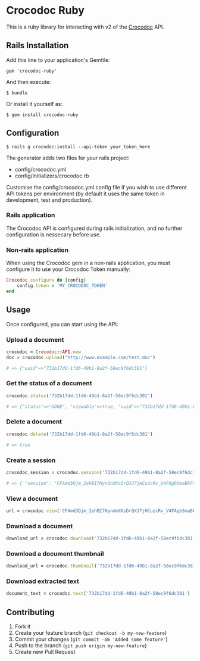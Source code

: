 # Crocodoc Ruby

This is a ruby library for interacting with v2 of the [Crocodoc](https://crocodoc.com) API.

## Rails Installation

Add this line to your application's Gemfile:

    gem 'crocodoc-ruby'

And then execute:

    $ bundle

Or install it yourself as:

    $ gem install crocodoc-ruby

## Configuration

    $ rails g crocodoc:install --api-token your_token_here

The generator adds two files for your rails project:

* config/crocodoc.yml
* config/initializers/crocodoc.rb

Customise the config/crocodoc.yml config file if you wish to use different API tokens per environment (by default it uses the same token in development, test and production).

### Rails application

The Crocodoc API is configured during rails initialization, and no further configuration is nessecary before use.

### Non-rails application

When using the Crocodoc gem in a non-rails application, you must configure it to use your Crocodoc Token manually:

```ruby
Crocodoc.configure do |config|
    config.token = 'MY_CROCODOC_TOKEN'
end
```

## Usage

Once configured, you can start using the API:

### Upload a document

```ruby
crocodoc = Crocodoc::API.new
doc = crocodoc.upload("http://www.example.com/test.doc")

# => {"uuid"=>"732b17dd-1fd6-49b1-8a2f-58ec9f6dc381"}
```

### Get the status of a document

```ruby
crocodoc.status('732b17dd-1fd6-49b1-8a2f-58ec9f6dc381')

# => {"status"=>"DONE", "viewable"=>true, "uuid"=>"732b17dd-1fd6-49b1-8a2f-58ec9f6dc381"}
```

### Delete a document

```ruby
crocodoc.delete('732b17dd-1fd6-49b1-8a2f-58ec9f6dc381')

# => true
```

### Create a session

```ruby
crocodoc_session = crocodoc.session('732b17dd-1fd6-49b1-8a2f-58ec9f6dc381')

# => { "session": "CFAmd3Qjm_2ehBI7HyndnXKsDrQXJ7jHCuzcRv_V4FAgbSmaBkFrDRS8KX8m-Ur9MdZFbH3ykKdZ7cZswFqrDKX965nba9-MW0DiiA" }
```

### View a document

```ruby
url = crocodoc.view('CFAmd3Qjm_2ehBI7HyndnXKsDrQXJ7jHCuzcRv_V4FAgbSmaBkFrDRS8KX8m-Ur9MdZFbH3ykKdZ7cZswFqrDKX965nba9-MW0DiiA')
```

### Download a document

```ruby
download_url = crocodoc.download('732b17dd-1fd6-49b1-8a2f-58ec9f6dc381')
```

### Download a document thumbnail

```ruby
download_url = crocodoc.thumbnail('732b17dd-1fd6-49b1-8a2f-58ec9f6dc381')
```

### Download extracted text

```ruby
document_text = crocodoc.text('732b17dd-1fd6-49b1-8a2f-58ec9f6dc381')
```

## Contributing

1. Fork it
2. Create your feature branch (`git checkout -b my-new-feature`)
3. Commit your changes (`git commit -am 'Added some feature'`)
4. Push to the branch (`git push origin my-new-feature`)
5. Create new Pull Request
